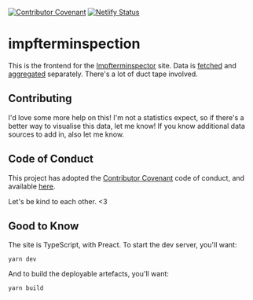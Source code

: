[![Contributor Covenant](https://img.shields.io/badge/Contributor%20Covenant-2.0-4baaaa.svg)](code_of_conduct.md) [![Netlify Status](https://api.netlify.com/api/v1/badges/4a357f4c-4535-4f0a-8f86-49529a69d396/deploy-status)](https://app.netlify.com/sites/impfterminspection/deploys)

# impfterminspection

This is the frontend for the [Impfterminspector](https://impfterminspector.de/) site. Data is [fetched](https://github.com/notjosh/impfterminspector) and [aggregated](https://github.com/notjosh/impfterminator) separately. There's a lot of duct tape involved.

## Contributing

I'd love some more help on this! I'm not a statistics expect, so if there's a better way to visualise this data, let me know! If you know additional data sources to add in, also let me know.

## Code of Conduct

This project has adopted the [Contributor Covenant](https://www.contributor-covenant.org/) code of conduct, and available [here](https://github.com/notjosh/impfterminspection/blob/main/CODE_OF_CONDUCT.md).

Let's be kind to each other. <3

## Good to Know

The site is TypeScript, with Preact. To start the dev server, you'll want:

```
yarn dev
```

And to build the deployable artefacts, you'll want:

```
yarn build
```
